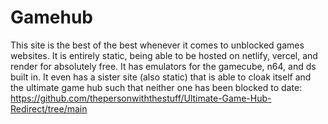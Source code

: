 # Gamehub
This site is the best of the best whenever it comes to unblocked games websites. It is entirely static, being able to be hosted on netlify, vercel, and render for absolutely free. It has emulators for the gamecube, n64, and ds built in. It even has a sister site (also static) that is able to cloak itself and the ultimate game hub such that neither one has been blocked to date: https://github.com/thepersonwiththestuff/Ultimate-Game-Hub-Redirect/tree/main
